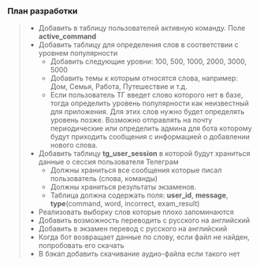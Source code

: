 ### План разработки

> - Добавить в таблицу пользователей активную команду. Поле **active_command**
> - Добавить таблицу для определения слов в соответствии с уровнем популярности
>   - Добавить следующие уровни: 100, 500, 1000, 2000, 3000, 5000
>   - Добавить темы к которым относятся слова, например: Дом, Семья, Работа, Путешествие и т.д.
>   - Если пользователь ТГ введет слово которого нет в базе, тогда определить уровень популярности как неизвестный для 
> приложения. Для этих слов нужно будет определять уровень позже. Возможно отправлять на почту периодические или 
> определить админа для бота которому будут приходить сообщения с информацией о добавлении нового слова.
> - Добавить таблицу **tg_user_session** в которой будут храниться данные о сессия пользователя Телеграм
>   - Должны храниться все сообщения которые писал пользователь (слова, команды)
>   - Должны храниться результаты экзаменов. 
>   - Таблица должна содержать поля: **user_id**, **message**, **type**(command, word, incorrect, exam_result)
> - Реализовать выборку слов которые плохо запоминаются
> - Добавить возможность переводить с русского на английский
> - Добавить в экзамен перевод с русского на английский
> - Когда бот возвращает данные по слову, если файл не найден, попробовать его скачать
> - В бэкап добавить скачивание аудио-файла если такого нет
